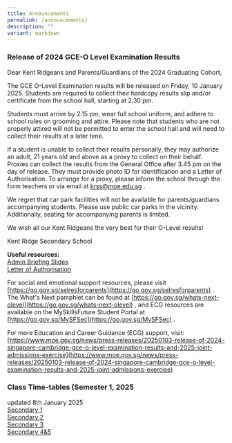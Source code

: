 ```yaml
---
title: Announcements
permalink: /announcements/
description: ""
variant: markdown
---
```

### Release of 2024 GCE-O Level Examination Results
      
Dear Kent Ridgeans and Parents/Guardians of the 2024 Graduating Cohort,

The GCE O-Level Examination results will be released on Friday, 10 January 2025. Students are required to collect their hardcopy results slip and/or certificate from the school hall, starting at 2.30 pm.

Students must arrive by 2.15 pm, wear full school uniform, and adhere to school rules on grooming and attire. Please note that students who are not properly attired will not be permitted to enter the school hall and will need to collect their results at a later time.

If a student is unable to collect their results personally, they may authorize an adult, 21 years old and above as a proxy to collect on their behalf. Proxies can collect the results from the General Office after 3.45 pm on the day of release. They must provide photo ID for identification and a Letter of Authorisation. To arrange for a proxy, please inform the school through the form teachers or via email at [krss@moe.edu.sg](mailto:krss@moe.edu.sg) .

We regret that car park facilities will not be available for parents/guardians accompanying students. Please use public car parks in the vicinity. Additionally, seating for accompanying parents is limited.

We wish all our Kent Ridgeans the very best for their O-Level results!

Kent Ridge Secondary School

**Useful resources:**<br>
[Admin Briefing Slides](/files/Admin_Briefing___O_Level_Results_10_Jan_2025.pdf)<br>
[Letter of Authorisation](/files/Letter_of_authorisation__collection_of_results_by_proxy____KRSS.pdf) 

For social and emotional support resources, please visit [https://go.gov.sg/selresforparents](https://go.gov.sg/selresforparents) . <br>The What's Next pamphlet can be found at [https://go.gov.sg/whats-next-olevel](https://go.gov.sg/whats-next-olevel) , and ECG resources are available on the MySkillsFuture Student Portal at [https://go.gov.sg/MySFSec](https://go.gov.sg/MySFSec) .

For more Education and Career Guidance (ECG) support, visit:
[https://www.moe.gov.sg/news/press-releases/20250103-release-of-2024-singapore-cambridge-gce-o-level-examination-results-and-2025-joint-admissions-exercise](https://www.moe.gov.sg/news/press-releases/20250103-release-of-2024-singapore-cambridge-gce-o-level-examination-results-and-2025-joint-admissions-exercise)



### Class Time-tables (Semester 1, 2025
updated 8th January 2025<br>
[Secondary 1](/files/2025_Sem_1_Class_Timetable_Sec_1_31_Dec.pdf)<br>
[Secondary 2](/files/2025_Sem_1_Class_Timetable_Sec_2_6_Jan.pdf)<br>
[Secondary 3](/files/2025_Sem_1_Class_Timetable_Sec_3_7_Jan.pdf)<br>
[Secondary 4&amp;5](/files/2025_Sem_1_Class_Timetable_Sec_4_5_7_Jan.pdf)